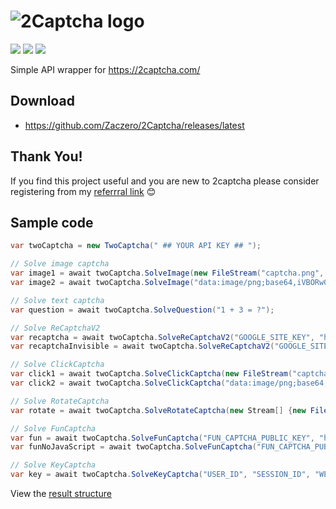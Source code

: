# ![2Captcha logo](https://i.imgur.com/sCDANG3.png)

![](https://img.shields.io/github/release/Zaczero/2Captcha.svg)
![](https://img.shields.io/nuget/v/2CaptchaAPI.svg)
![](https://img.shields.io/github/license/Zaczero/2Captcha.svg)

Simple API wrapper for https://2captcha.com/

## Download
* https://github.com/Zaczero/2Captcha/releases/latest

## Thank You!
If you find this project useful and you are new to 2captcha please consider registering from my [referrral link](http://2captcha.com/?from=6591885) 😊

## Sample code

```cs
var twoCaptcha = new TwoCaptcha(" ## YOUR API KEY ## ");

// Solve image captcha
var image1 = await twoCaptcha.SolveImage(new FileStream("captcha.png", FileMode.Open));
var image2 = await twoCaptcha.SolveImage("data:image/png;base64,iVBORw0KGgo...");

// Solve text captcha
var question = await twoCaptcha.SolveQuestion("1 + 3 = ?");

// Solve ReCaptchaV2
var recaptcha = await twoCaptcha.SolveReCaptchaV2("GOOGLE_SITE_KEY", "https://example.com");
var recaptchaInvisible = await twoCaptcha.SolveReCaptchaV2("GOOGLE_SITE_KEY", "https://example.com", true);

// Solve ClickCaptcha
var click1 = await twoCaptcha.SolveClickCaptcha(new FileStream("captcha.png", FileMode.Open), "Click on ghosts");
var click2 = await twoCaptcha.SolveClickCaptcha("data:image/png;base64,iVBORw0KGgo...", "Click on ghosts");

// Solve RotateCaptcha
var rotate = await twoCaptcha.SolveRotateCaptcha(new Stream[] {new FileStream("captcha.png", FileMode.Open)}, "40");

// Solve FunCaptcha
var fun = await twoCaptcha.SolveFunCaptcha("FUN_CAPTCHA_PUBLIC_KEY", "https://example.com");
var funNoJavaScript = await twoCaptcha.SolveFunCaptcha("FUN_CAPTCHA_PUBLIC_KEY", "https://example.com", true);

// Solve KeyCaptcha
var key = await twoCaptcha.SolveKeyCaptcha("USER_ID", "SESSION_ID", "WEB_SIGN_1", "WEB_SIGN_2", "https://example.com");
```

View the [result structure](https://github.com/Zaczero/2Captcha/blob/master/2Captcha/TwoCaptchaResult.cs)